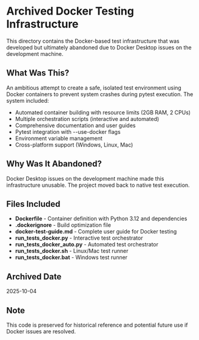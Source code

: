 ﻿# Archived Docker Testing Infrastructure
This directory contains the Docker-based test infrastructure that was developed but ultimately abandoned due to Docker Desktop issues on the development machine.
## What Was This?
An ambitious attempt to create a safe, isolated test environment using Docker containers to prevent system crashes during pytest execution. The system included:
- Automated container building with resource limits (2GB RAM, 2 CPUs)
- Multiple orchestration scripts (interactive and automated)
- Comprehensive documentation and user guides
- Pytest integration with --use-docker flags
- Environment variable management
- Cross-platform support (Windows, Linux, Mac)
## Why Was It Abandoned?
Docker Desktop issues on the development machine made this infrastructure unusable. The project moved back to native test execution.
## Files Included
- **Dockerfile** - Container definition with Python 3.12 and dependencies
- **.dockerignore** - Build optimization file
- **docker-test-guide.md** - Complete user guide for Docker testing
- **run_tests_docker.py** - Interactive test orchestrator
- **run_tests_docker_auto.py** - Automated test orchestrator
- **run_tests_docker.sh** - Linux/Mac test runner
- **run_tests_docker.bat** - Windows test runner
## Archived Date
2025-10-04
## Note
This code is preserved for historical reference and potential future use if Docker issues are resolved.
